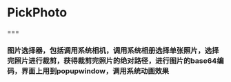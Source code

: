 # PickPhoto
===
### 图片选择器，包括调用系统相机，调用系统相册选择单张照片，选择完照片进行裁剪，获得裁剪完照片的绝对路径，进行图片的base64编码，界面上用到popupwindow，调用系统动画效果
  
  
    
  
